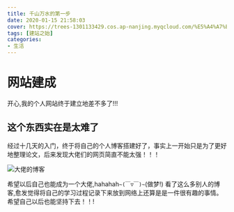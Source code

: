 ```yaml
---
title: 千山万水的第一步
date: 2020-01-15 21:58:03
cover: https://trees-1301133429.cos.ap-nanjing.myqcloud.com/%E5%A4%A7%E4%BD%AC%E7%9A%84%E5%8D%9A%E5%AE%A2.png
tags: [建站之始]
categories: 
- 生活
---
```

# 网站建成

开心,我的个人网站终于建立地差不多了!!!

## 这个东西实在是太难了

<!--more-->

经过十几天的入门，终于将自己的个人博客搭建好了，事实上一开始只是为了更好地整理论文，后来发现大佬们的网页简直不能太强！！！

![大佬的博客](https://trees-1301133429.cos.ap-nanjing.myqcloud.com/%E5%A4%A7%E4%BD%AC%E7%9A%84%E5%8D%9A%E5%AE%A2.png)

希望以后自己也能成为一个大佬,hahahah`~(￣▽￣)~`(做梦!)
看了这么多别人的博客,愈发觉得将自己的学习过程记录下来放到网络上还算是是一件很有趣的事情。希望自己以后也能坚持下去！！!
